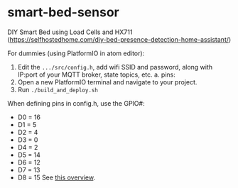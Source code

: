 # smart-bed-sensor
DIY Smart Bed using Load Cells and HX711 (https://selfhostedhome.com/diy-bed-presence-detection-home-assistant/)

For dummies (using PlatformIO in atom editor):

1. Edit the `.../src/config.h`, add wifi SSID and password, along with IP:port of your MQTT broker, state topics, etc.
  a. pins:
2. Open a new PlatformIO terminal and navigate to your project.
3. Run `./build_and_deploy.sh`

When defining pins in config.h, use the GPIO#:
- D0 = 16
- D1 =  5
- D2 =  4
- D3 =  0
- D4 =  2
- D5 = 14
- D6 = 12
- D7 = 13
- D8 = 15
See [this overview](https://www.instructables.com/id/NodeMCU-ESP8266-Details-and-Pinout/).
